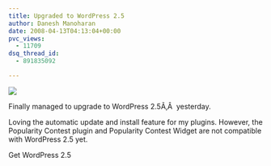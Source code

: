 ```yaml
---
title: Upgraded to WordPress 2.5
author: Danesh Manoharan
date: 2008-04-13T04:13:04+00:00
pvc_views:
  - 11709
dsq_thread_id:
  - 891835092

---
```

![](http://farm3.static.flickr.com/2308/2409529208_000bba88b6.jpg)

Finally managed to upgrade to WordPress 2.5Ã‚Â  yesterday.

Loving the automatic update and install feature for my plugins. However, the Popularity Contest plugin and Popularity Contest Widget are not compatible with WordPress 2.5 yet.

Get WordPress 2.5